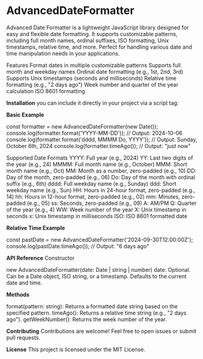 # AdvancedDateFormatter
Advanced Date Formatter is a lightweight JavaScript library designed for easy and flexible date formatting. It supports customizable patterns, including full month names, ordinal suffixes, ISO formatting, Unix timestamps, relative time, and more. Perfect for handling various date and time manipulation needs in your applications.
 
Features
Format dates in multiple customizable patterns
Supports full month and weekday names
Ordinal date formatting (e.g., 1st, 2nd, 3rd)
Supports Unix timestamps (seconds and milliseconds)
Relative time formatting (e.g., "2 days ago")
Week number and quarter of the year calculation
ISO 8601 formatting

**Installation**
you can include it directly in your project via a script tag:
<script src="./advanced-date-formatter.js"></script>

**Basic Example**

const formatter = new AdvancedDateFormatter(new Date());
console.log(formatter.format('YYYY-MM-DD')); // Output: 2024-10-06
console.log(formatter.format('dddd, MMMM Do, YYYY')); // Output: Sunday, October 6th, 2024
console.log(formatter.timeAgo()); // Output: "just now"

Supported Date Formats
YYYY: Full year (e.g., 2024)
YY: Last two digits of the year (e.g., 24)
MMMM: Full month name (e.g., October)
MMM: Short month name (e.g., Oct)
MM: Month as a number, zero-padded (e.g., 10)
DD: Day of the month, zero-padded (e.g., 06)
Do: Day of the month with ordinal suffix (e.g., 6th)
dddd: Full weekday name (e.g., Sunday)
ddd: Short weekday name (e.g., Sun)
HH: Hours in 24-hour format, zero-padded (e.g., 14)
hh: Hours in 12-hour format, zero-padded (e.g., 02)
mm: Minutes, zero-padded (e.g., 05)
ss: Seconds, zero-padded (e.g., 09)
A: AM/PM
Q: Quarter of the year (e.g., 4)
WW: Week number of the year
X: Unix timestamp in seconds
x: Unix timestamp in milliseconds
ISO: ISO 8601 formatted date


**Relative Time Example**

const pastDate = new AdvancedDateFormatter('2024-09-30T12:00:00Z');
console.log(pastDate.timeAgo()); // Output: "6 days ago"


**API Reference**
Constructor

new AdvancedDateFormatter(date: Date | string | number)
date: Optional. Can be a Date object, ISO string, or a timestamp. Defaults to the current date and time.


**Methods**

format(pattern: string): Returns a formatted date string based on the specified pattern.
timeAgo(): Returns a relative time string (e.g., "2 days ago").
getWeekNumber(): Returns the week number of the year.

**Contributing**
Contributions are welcome! Feel free to open issues or submit pull requests.

**License**
This project is licensed under the MIT License.

